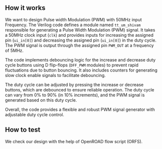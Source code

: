 
<!---

This file is used to generate your project datasheet. Please fill in the information below and delete any unused
sections.

You can also include images in this folder and reference them in the markdown. Each image must be less than
512 kb in size, and the combined size of all images must be less than 1 MB.
-->

## How it works

We want to design Pulse width Modulation (PWM) with 50MHz input Frequency.
The Verilog code defines a module named `tt_um_shivam` responsible for generating a Pulse Width Modulation (PWM) signal. It takes a 50MHz clock input (`clk`) and provides inputs for increasing the assigned pin (`ui_in[0]`) and decreasing the assigned pin (`ui_in[0]`) in the duty cycle. The PWM signal is output through the assigned pin `PWM_OUT` at a frequency of 5MHz.

The code implements debouncing logic for the increase and decrease duty cycle buttons using D flip-flops (`DFF_PWM` modules) to prevent rapid fluctuations due to button bouncing. It also includes counters for generating slow clock enable signals to facilitate debouncing.

The duty cycle can be adjusted by pressing the increase or decrease buttons, which are debounced to ensure reliable operation. The duty cycle can vary from 0% to 90% (in 10% increments), and the PWM signal is generated based on this duty cycle.

Overall, the code provides a flexible and robust PWM signal generator with adjustable duty cycle control.

## How to test

We check our design with the help of OpenROAD flow script (ORFS).

